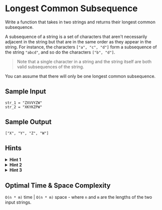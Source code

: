 # Longest Common Subsequence

Write a function that takes in two strings and returns their longest common subsequence.

A subsequence of a string is a set of characters that aren't necessarily adjacent in the string but that are in the same order as they appear in the string. For instance, the characters `["a", "c", "d"]` form a subsequence of the string `"abcd"`, and so do the characters `["b", "d"]`.

> Note that a single character in a string and the string itself are both valid subsequences of the string.

You can assume that there will only be one longest common subsequence.

## Sample Input

```plaintext
str_1 = "ZXVVYZW"
str_2 = "XKYKZPW"
```

## Sample Output

```plaintext
["X", "Y", "Z", "W"]
```

## Hints

<details>
<summary><b>Hint 1</b></summary>

Try building a `two-dimensional` array of the longest common subsequences of substring pairs of the input strings. Let the rows of the array represent substrings of the second input string `str_2`. Let the first row represent the empty string. Let each row `i` thereafter represent the substrings of `str_2` from `0` to `i`, with `i` excluded. Let the columns similarly represent the first input string `str_1`.

</details>

<details>
<summary><b>Hint 2</b></summary>

Build up the array mentioned in `Hint #1` one row at a time. In other words, find the `longest common subsequences` for all the substrings of `str_1` represented by the columns and the empty string represented by the first row, then for all the substrings of `str_1` represented by the columns and the first letter of `str_2` represented by the second row, etc., until you compare both full strings. Find a formula that relates the longest common subsequence at any given point to previous subsequences.

</details>

<details>
<summary><b>Hint 3</b></summary>

Do you really need to build and store subsequences at each point in the two-dimensional array mentioned in `Hint #1`? Try storing booleans to determine whether or not a letter at a given point in the two-dimensional array is part of the longest common subsequence as well as pointers to determine what should come before this letter in the final subsequence. Use these pointers to backtrack your way through the array and to build up the longest common subsequence at the end of your algorithm.

</details>

## Optimal Time & Space Complexity

`O(n * m)` time | `O(n * m)` space - where `n` and `m` are the lengths of the two input strings.

